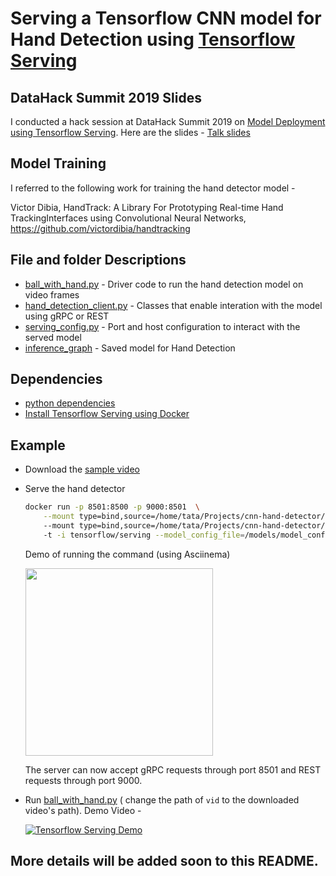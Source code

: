 # Serving a Tensorflow CNN model for Hand Detection using [Tensorflow Serving](https://www.tensorflow.org/tfx/guide/serving)


## DataHack Summit 2019 Slides
I conducted a hack session at DataHack Summit 2019 on [Model Deployment using Tensorflow Serving](https://www.analyticsvidhya.com/datahack-summit-2019/schedule/hack-session-all-you-need-to-know-about-deploying-dl-models-using-tensorflow/). Here are the slides - [Talk slides](https://docs.google.com/presentation/d/1-NKPK4XU8BXYBbre_GYseep4RAwPl0ebzscIgOb00bw/edit?usp=sharing)


## Model Training

I referred to the following work for training the hand detector model - 

Victor Dibia, HandTrack: A Library For Prototyping Real-time Hand TrackingInterfaces using Convolutional Neural Networks, https://github.com/victordibia/handtracking 

## File and folder Descriptions

* [ball_with_hand.py](ball_with_hand.py) - Driver code to run the hand detection model on video frames
* [hand_detection_client.py](hand_detection_client.py) - Classes that enable interation with the model using gRPC or REST
* [serving_config.py](tf_serving/serving_config.py) - Port and host configuration to interact with the served model
* [inference_graph](inference_graph) - Saved model for Hand Detection

## Dependencies

* [python dependencies](requirements.txt)
* [Install Tensorflow Serving using Docker](https://github.com/tensorflow/serving/blob/master/tensorflow_serving/g3doc/docker.md)

## Example

* Download the [sample video](https://drive.google.com/file/d/1W9Mi51EICjUCk0HPDrV2qnV6CMMc62Ra/view?usp=sharing)
* Serve the hand detector

    ```bash
    docker run -p 8501:8500 -p 9000:8501  \
        --mount type=bind,source=/home/tata/Projects/cnn-hand-detector/inference_graph/,target=/models/inference_graph  \ 
        --mount type=bind,source=/home/tata/Projects/cnn-hand-detector/inference_graph/model_config.config,target=/models/model_config.config \  
        -t -i tensorflow/serving --model_config_file=/models/model_config.config --model_config_file_poll_wait_seconds=10 \  --enable_model_warmup=true
    ```
    Demo of running the command (using Asciinema)
    
    <a href="https://asciinema.org/a/L86BFXVcRqCngY6Y60UPI2I12" target="_blank"><img src="https://asciinema.org/a/L86BFXVcRqCngY6Y60UPI2I12.svg" height="300" width="300"/></a>
    
    The server can now accept gRPC requests through port 8501 and REST requests through port 9000.
* Run [ball_with_hand.py](ball_with_hand.py) ( change the path of `vid` to the downloaded video's path).
  Demo Video - 

  [![Tensorflow Serving Demo](https://img.youtube.com/vi/yJwxuasLETQ/0.jpg)](https://www.youtube.com/watch?v=yJwxuasLETQ)

## More details will be added soon to this README. 
